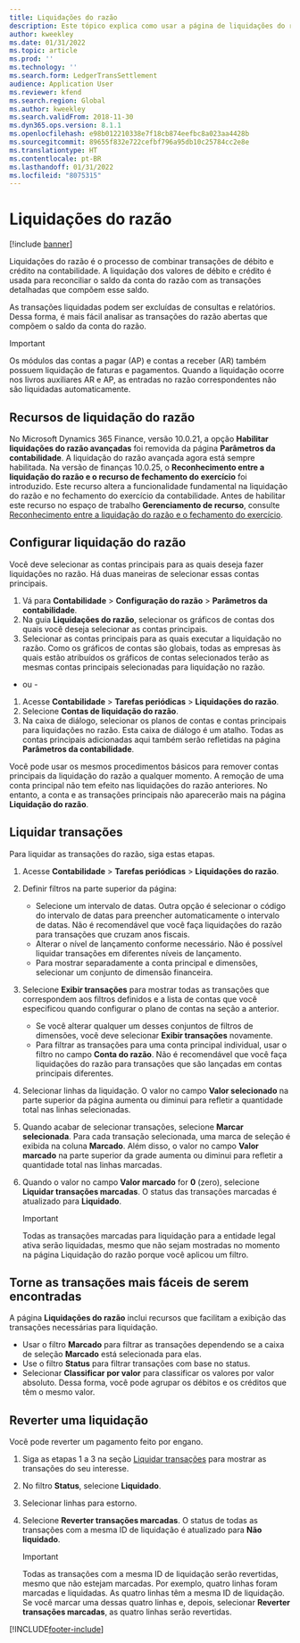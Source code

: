 ```yaml
---
title: Liquidações do razão
description: Este tópico explica como usar a página de liquidações do razão para liquidar as transações do razão e pagamentos revertidos.
author: kweekley
ms.date: 01/31/2022
ms.topic: article
ms.prod: ''
ms.technology: ''
ms.search.form: LedgerTransSettlement
audience: Application User
ms.reviewer: kfend
ms.search.region: Global
ms.author: kweekley
ms.search.validFrom: 2018-11-30
ms.dyn365.ops.version: 8.1.1
ms.openlocfilehash: e98b012210338e7f18cb874eefbc8a023aa4428b
ms.sourcegitcommit: 89655f832e722cefbf796a95db10c25784cc2e8e
ms.translationtype: HT
ms.contentlocale: pt-BR
ms.lasthandoff: 01/31/2022
ms.locfileid: "8075315"
---
```

# <a name="ledger-settlements"></a>Liquidações do razão

[!include [banner](../includes/banner.md)]

Liquidações do razão é o processo de combinar transações de débito e crédito na contabilidade. A liquidação dos valores de débito e crédito é usada para reconciliar o saldo da conta do razão com as transações detalhadas que compõem esse saldo.

As transações liquidadas podem ser excluídas de consultas e relatórios. Dessa forma, é mais fácil analisar as transações do razão abertas que compõem o saldo da conta do razão.

> [!IMPORTANT] 
> Os módulos das contas a pagar (AP) e contas a receber (AR) também possuem liquidação de faturas e pagamentos. Quando a liquidação ocorre nos livros auxiliares AR e AP, as entradas no razão correspondentes não são liquidadas automaticamente.

## <a name="ledger-settlement-features"></a>Recursos de liquidação do razão
No Microsoft Dynamics 365 Finance, versão 10.0.21, a opção **Habilitar liquidações do razão avançadas** foi removida da página **Parâmetros da contabilidade**. A liquidação do razão avançada agora está sempre habilitada.
Na versão de finanças 10.0.25, o **Reconhecimento entre a liquidação do razão e o recurso de fechamento do exercício** foi introduzido. Este recurso altera a funcionalidade fundamental na liquidação do razão e no fechamento do exercício da contabilidade. Antes de habilitar este recurso no espaço de trabalho **Gerenciamento de recurso**, consulte [Reconhecimento entre a liquidação do razão e o fechamento do exercício](awareness-between-ledger-settlement-year-end-close.md).

## <a name="set-up-ledger-settlement"></a>Configurar liquidação do razão
Você deve selecionar as contas principais para as quais deseja fazer liquidações no razão. Há duas maneiras de selecionar essas contas principais.

1. Vá para **Contabilidade** > **Configuração do razão** > **Parâmetros da contabilidade**.
2. Na guia **Liquidações do razão**, selecionar os gráficos de contas dos quais você deseja selecionar as contas principais.
3. Selecionar as contas principais para as quais executar a liquidação no razão. Como os gráficos de contas são globais, todas as empresas às quais estão atribuídos os gráficos de contas selecionados terão as mesmas contas principais selecionadas para liquidação no razão.

  - ou -

1. Acesse **Contabilidade** > **Tarefas periódicas** > **Liquidações do razão**.
2. Selecione **Contas de liquidação do razão**.
3. Na caixa de diálogo, selecionar os planos de contas e contas principais para liquidações no razão. Esta caixa de diálogo é um atalho. Todas as contas principais adicionadas aqui também serão refletidas na página **Parâmetros da contabilidade**.

Você pode usar os mesmos procedimentos básicos para remover contas principais da liquidação do razão a qualquer momento. A remoção de uma conta principal não tem efeito nas liquidações do razão anteriores. No entanto, a conta e as transações principais não aparecerão mais na página **Liquidação do razão**.

## <a name="settle-transactions"></a><a name="settle-transactions"></a>Liquidar transações
Para liquidar as transações do razão, siga estas etapas.

1. Acesse **Contabilidade** > **Tarefas periódicas** > **Liquidações do razão**.
2. Definir filtros na parte superior da página:

    - Selecione um intervalo de datas. Outra opção é selecionar o código do intervalo de datas para preencher automaticamente o intervalo de datas. Não é recomendável que você faça liquidações do razão para transações que cruzam anos fiscais.
    - Alterar o nível de lançamento conforme necessário. Não é possível liquidar transações em diferentes níveis de lançamento.
    - Para mostrar separadamente a conta principal e dimensões, selecionar um conjunto de dimensão financeira.

3. Selecione **Exibir transações** para mostrar todas as transações que correspondem aos filtros definidos e a lista de contas que você especificou quando configurar o plano de contas na seção a anterior.

    - Se você alterar qualquer um desses conjuntos de filtros de dimensões, você deve selecionar **Exibir transações** novamente.
    - Para filtrar as transações para uma conta principal individual, usar o filtro no campo **Conta do razão**. Não é recomendável que você faça liquidações do razão para transações que são lançadas em contas principais diferentes.

4. Selecionar linhas da liquidação. O valor no campo **Valor selecionado** na parte superior da página aumenta ou diminui para refletir a quantidade total nas linhas selecionadas.
5. Quando acabar de selecionar transações, selecione **Marcar selecionada**. Para cada transação selecionada, uma marca de seleção é exibida na coluna **Marcado**. Além disso, o valor no campo **Valor marcado** na parte superior da grade aumenta ou diminui para refletir a quantidade total nas linhas marcadas.
6. Quando o valor no campo **Valor marcado** for **0** (zero), selecione **Liquidar transações marcadas**. O status das transações marcadas é atualizado para **Liquidado**.

    > [!IMPORTANT]
    > Todas as transações marcadas para liquidação para a entidade legal ativa serão liquidadas, mesmo que não sejam mostradas no momento na página Liquidação do razão porque você aplicou um filtro.

## <a name="make-transactions-easier-to-find"></a>Torne as transações mais fáceis de serem encontradas
A página **Liquidações do razão** inclui recursos que facilitam a exibição das transações necessárias para liquidação.

- Usar o filtro **Marcado** para filtrar as transações dependendo se a caixa de seleção **Marcado** está selecionada para elas.
- Use o filtro **Status** para filtrar transações com base no status.
- Selecionar **Classificar por valor** para classificar os valores por valor absoluto. Dessa forma, você pode agrupar os débitos e os créditos que têm o mesmo valor.

## <a name="reverse-a-settlement"></a>Reverter uma liquidação
Você pode reverter um pagamento feito por engano.

1. Siga as etapas 1 a 3 na seção [Liquidar transações](#settle-transactions) para mostrar as transações do seu interesse.
2. No filtro **Status**, selecione **Liquidado**.
3. Selecionar linhas para estorno.
4. Selecione **Reverter transações marcadas**. O status de todas as transações com a mesma ID de liquidação é atualizado para **Não liquidado**.

    > [!IMPORTANT]
    > Todas as transações com a mesma ID de liquidação serão revertidas, mesmo que não estejam marcadas. Por exemplo, quatro linhas foram marcadas e liquidadas. As quatro linhas têm a mesma ID de liquidação. Se você marcar uma dessas quatro linhas e, depois, selecionar **Reverter transações marcadas**, as quatro linhas serão revertidas.





[!INCLUDE[footer-include](../../includes/footer-banner.md)]
